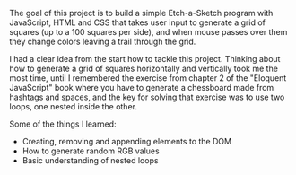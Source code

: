 The goal of this project is to build a simple Etch-a-Sketch program with JavaScript, HTML and CSS that takes user input to generate a grid of squares (up to a 100 squares per side), and when mouse passes over them they change colors leaving a trail through the grid.

I had a clear idea from the start how to tackle this project. Thinking about how to generate a grid of squares horizontally and vertically took me the most time, until I remembered the exercise from chapter 2 of the "Eloquent JavaScript" book where you have to generate a chessboard made from hashtags and spaces, and the key for solving that exercise was to use two loops, one nested inside the other.

Some of the things I learned:

- Creating, removing and appending elements to the DOM
- How to generate random RGB values
- Basic understanding of nested loops